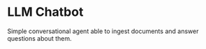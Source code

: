 # LLM Chatbot

Simple conversational agent able to ingest documents and answer questions about them.